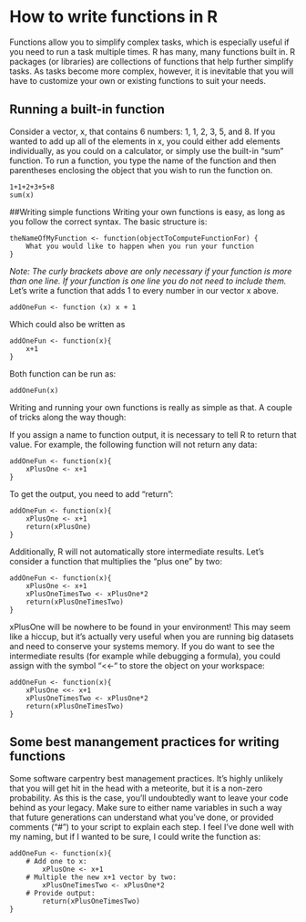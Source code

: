 # How to write functions in R

Functions allow you to simplify complex tasks, which is especially useful if you need to run a task multiple times. R has many, many functions built in. R packages (or libraries) are collections of functions that help further simplify tasks. As tasks become more complex, however, it is inevitable that you will have to customize your own or existing functions to suit your needs.
## Running a built-in function
Consider a vector, x, that contains 6 numbers: 1, 1, 2, 3, 5, and 8. If you wanted to add up all of the elements in x, you could either add elements individually, as you could on a calculator, or simply use the built-in “sum” function. To run a function, you type the name of the function and then parentheses enclosing the object that you wish to run the function on.
```
1+1+2+3+5+8
sum(x)
```
##Writing simple functions
Writing your own functions is easy, as long as you follow the correct syntax. The basic structure is:

```
theNameOfMyFunction <- function(objectToComputeFunctionFor) {
	What you would like to happen when you run your function
}
```
_Note: The curly brackets above are only necessary if your function is more  than one line. If your function is one line you do not need to include them._
Let’s write a function that adds 1 to every number in our vector x above.

```
addOneFun <- function (x) x + 1
```

Which could also be written as

```
addOneFun <- function(x){
	x+1
}
```
Both function can be run as:

```
addOneFun(x)
```
Writing and running your own functions is really as simple as that. A couple of tricks along the way though:

If you assign a name to function output, it is necessary to tell R to return that value. For example, the following function will not return any data:

```
addOneFun <- function(x){
	xPlusOne <- x+1
}
```
To get the output, you need to add “return”:

```
addOneFun <- function(x){
	xPlusOne <- x+1
	return(xPlusOne)
}
```
Additionally, R will not automatically store intermediate results. Let’s consider a function that multiplies the “plus one” by two:
```
addOneFun <- function(x){
	xPlusOne <- x+1
	xPlusOneTimesTwo <- xPlusOne*2
	return(xPlusOneTimesTwo)
}
```

xPlusOne will be nowhere to be found in your environment! This may seem like a hiccup, but it’s actually very useful when you are running big datasets and need to conserve your systems memory. If you do want to see the intermediate results (for example while debugging a formula), you could assign with the symbol “<<-“ to store the object on your workspace:

```
addOneFun <- function(x){
	xPlusOne <<- x+1
	xPlusOneTimesTwo <- xPlusOne*2
	return(xPlusOneTimesTwo)
}
```

## Some best manangement practices for writing functions

Some software carpentry best management practices. It’s highly unlikely that you will get hit in the head with a meteorite, but it is a non-zero probability. As this is the case, you’ll undoubtedly want to leave your code behind as your legacy. Make sure to either name variables in such a way that future generations can understand what you’ve done, or provided comments (“#”) to your script to explain each step. I feel I’ve done well with my naming, but if I wanted to be sure, I could write the function as:

```
addOneFun <- function(x){
	# Add one to x:
		xPlusOne <- x+1
	# Multiple the new x+1 vector by two:
		xPlusOneTimesTwo <- xPlusOne*2
	# Provide output:
		return(xPlusOneTimesTwo)
}
```

